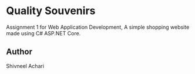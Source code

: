 # Quality Souvenirs
Assignment 1 for Web Application Development, A simple shopping website made using C# ASP.NET Core.

## Author
Shivneel Achari
